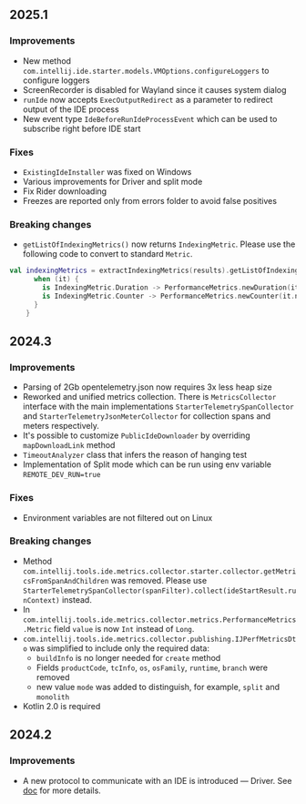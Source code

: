 ## 2025.1

### Improvements

* New method `com.intellij.ide.starter.models.VMOptions.configureLoggers` to configure loggers
* ScreenRecorder is disabled for Wayland since it causes system dialog
* `runIde` now accepts `ExecOutputRedirect` as a parameter to redirect output of the IDE process
* New event type `IdeBeforeRunIdeProcessEvent` which can be used to subscribe right before IDE start

### Fixes

* `ExistingIdeInstaller` was fixed on Windows
* Various improvements for Driver and split mode
* Fix Rider downloading 
* Freezes are reported only from errors folder to avoid false positives

### Breaking changes
* `getListOfIndexingMetrics()` now returns `IndexingMetric`. Please use the following code to convert to standard `Metric`.
```kotlin
val indexingMetrics = extractIndexingMetrics(results).getListOfIndexingMetrics().map {
      when (it) {
        is IndexingMetric.Duration -> PerformanceMetrics.newDuration(it.name, it.durationMillis)
        is IndexingMetric.Counter -> PerformanceMetrics.newCounter(it.name, it.value)
      }
    }
```

## 2024.3

### Improvements

* Parsing of 2Gb opentelemetry.json now requires 3x less heap size
* Reworked and unified metrics collection. There is `MetricsCollector` interface with the main implementations
  `StarterTelemetrySpanCollector` and
  `StarterTelemetryJsonMeterCollector` for collection spans and meters respectively.
* It's possible to customize `PublicIdeDownloader` by overriding `mapDownloadLink` method
* `TimeoutAnalyzer` class that infers the reason of hanging test
* Implementation of Split mode which can be run using env variable `REMOTE_DEV_RUN=true`

### Fixes
* Environment variables are not filtered out on Linux

### Breaking changes

* Method `com.intellij.tools.ide.metrics.collector.starter.collector.getMetricsFromSpanAndChildren` was removed.
  Please use `StarterTelemetrySpanCollector(spanFilter).collect(ideStartResult.runContext)` instead.
* In `com.intellij.tools.ide.metrics.collector.metrics.PerformanceMetrics.Metric` field `value` is now `Int` instead of `Long`.
* `com.intellij.tools.ide.metrics.collector.publishing.IJPerfMetricsDto` was simplified to include only the required data:
  * `buildInfo` is no longer needed for `create` method
  * Fields `productCode`, `tcInfo`, `os`, `osFamily`, `runtime`, `branch` were removed
  * new value `mode` was added to distinguish, for example, `split` and `monolith`
* Kotlin 2.0 is required

  
## 2024.2

### Improvements

* A new protocol to communicate with an IDE is introduced — Driver. See [doc](../../../../tests/ideTestingFramework/intellij.tools.ide.starter.driver/README.md) for more
  details.